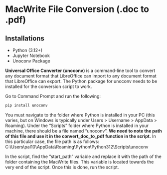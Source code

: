 # MacWrite File Conversion (.doc to .pdf)

## Installations
- Python (3.12+)
- Jupyter Notebook
- Unoconv Package

**Universal Office Converter (unoconv)** is a command-line tool to convert any document format that LibreOffice can import to any document format that LibreOffice can export. The Python package for unoconv needs to be installed for the conversion script to work.

Go to Command Prompt and run the following: 

```bash
pip install unoconv
```

You must navigate to the folder where Python is installed in your PC (this varies, but on Windows is typically under Users > Username > AppData > Roaming). Under the “Scripts” folder where Python is installed in your machine, there should be a file named “unoconv”. **We need to note the path of this file and use it in the convert_doc_to_pdf function in the script.** In this particular case, the file path is as follows: 
C:\Users\pal10\AppData\Roaming\Python\Python312\Scripts\unoconv

In the script, find the “start_path” variable and replace it with the path of the folder containing the MacWrite files. This variable is located towards the very end of the script. Once this is done, run the script.
